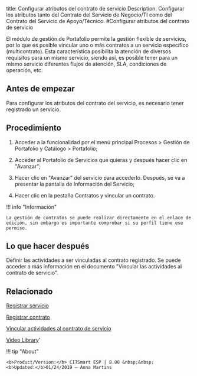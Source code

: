 title: Configurar atributos del contrato de servicio
Description: Configurar los atributos tanto del Contrato del Servicio de Negocio/TI como del Contrato del Servicio de Apoyo/Técnico.
#Configurar atributos del contrato de servicio

El módulo de gestión de Portafolio permite la gestión flexible de servicios, por lo que es posible vincular uno o más contratos a un servicio específico (multicontrato). Esta característica posibilita la atención de diversos requisitos para un mismo servicio, siendo así, es posible tener para un mismo servicio diferentes flujos de atención, SLA, condiciones de operación, etc.

Antes de empezar
--------------------

Para configurar los atributos del contrato del servicio, es necesario tener registrado un servicio.

Procedimiento
-----------------

1.  Acceder a la funcionalidad por el menú principal Procesos \> Gestión de
    Portafolio y Catálogo \> Portafolio;

2.  Acceder al Portafolio de Servicios que quieras y después hacer clic en
    "Avanzar";

3.  Hacer clic en "Avanzar" del servicio para accederlo. Después, se va a
    presentar la pantalla de Información del Servicio;

4.  Hacer clic en la pestaña Contratos y vincular un contrato.

!!! info "Información"

    La gestión de contratos se puede realizar directamente en el enlace de edición, sin embargo es importante comprobar si su perfil tiene ese permiso.


Lo que hacer después
----------------------

Definir las actividades a ser vinculadas al contrato registrado. Se puede acceder a más información
en el documento "Vincular las actividades al contrato de servicio".

Relacionado
---------

[Registrar servicio](/es-es/citsmart-esp-8/processes/portfolio-and-catalog/use/register-a-service.html)

[Registrar contrato](/es-es/citsmart-esp-8/processes/portfolio-and-catalog/configuration/register-contract.html)

[Vincular actividades al contrato de servicio](/es-es/citsmart-esp-8/processes/portfolio-and-catalog/use/link-activity-to-service-contract.html)


<i class='fa fa-youtube-play  fa-2x' style='color:#97ce17;vertical-align: middle;'> </i> [Video Library](https://www.youtube.com/playlist?list=PLB5qK2uzf2ROUXdrTeH-_n6tXmG4oPtoz)'

!!! tip "About"

    <b>Product/Version:</b> CITSmart ESP | 8.00 &nbsp;&nbsp;
    <b>Updated:</b>01/24/2019 – Anna Martins
